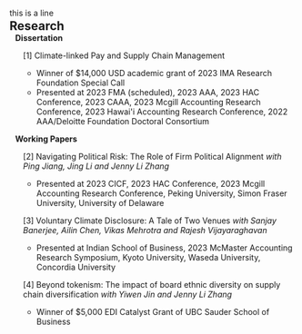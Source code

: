 <div>
<br> this is a line
<br>
<h2 id="research" style="margin: 2px 0px 0px;">Research</h2>
 <h4 style="margin:0 10px 0;"  >Dissertation</h4>

 <ul>  <div class="title"> [1] Climate-linked Pay and Supply Chain Management  </div>
  <ul>
     <li>   Winner of $14,000 USD academic grant of 2023 IMA Research Foundation Special Call <br></li>
     <li>   Presented at 2023 FMA (scheduled), 2023 AAA, 2023 HAC Conference, 2023 CAAA, 2023 Mcgill Accounting Research Conference, 2023 Hawai'i Accounting Research Conference, 2022 AAA/Deloitte Foundation Doctoral Consortium</li>
  </ul>
 </ul>
</div>

<h4 style="margin:0 10px 0;" >Working Papers</h4>
 
<div>
  <ul>   <div class="title"> [2] Navigating Political Risk: The Role of Firm Political Alignment <em> with Ping Jiang, Jing Li and Jenny Li Zhang </em> </div>
 <ul>
     <li>  Presented at 2023 CICF, 2023 HAC Conference, 2023 Mcgill Accounting Research Conference, Peking University, Simon Fraser University, University of Delaware</li>
  </ul>
   </ul>
</div>


<div>
   <ul>  <div class="title"> [3] Voluntary Climate Disclosure: A Tale of Two Venues <em> with Sanjay Banerjee, Ailin Chen, Vikas
Mehrotra and Rajesh Vijayaraghavan </em> </div>
 <ul>
     <li>  Presented at Indian School of Business, 2023 McMaster Accounting Research Symposium, Kyoto University, Waseda University, Concordia University</li>
  </ul>
    </ul>
</div>
 
 
<div>
   <ul>  <div class="title"> [4] Beyond tokenism: The impact of board ethnic diversity on supply chain diversification <em> with Yiwen Jin and Jenny Li Zhang </em> </div>
 <ul>
     <li>  Winner of $5,000 EDI Catalyst Grant of UBC Sauder School of Business</li>
  </ul>
    </ul>
</div>

  



